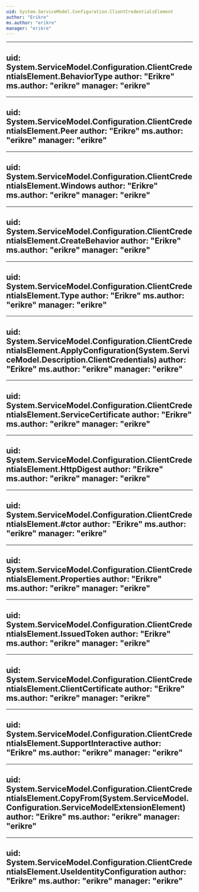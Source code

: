 ```yaml
---
uid: System.ServiceModel.Configuration.ClientCredentialsElement
author: "Erikre"
ms.author: "erikre"
manager: "erikre"
---
```


---
uid: System.ServiceModel.Configuration.ClientCredentialsElement.BehaviorType
author: "Erikre"
ms.author: "erikre"
manager: "erikre"
---

---
uid: System.ServiceModel.Configuration.ClientCredentialsElement.Peer
author: "Erikre"
ms.author: "erikre"
manager: "erikre"
---

---
uid: System.ServiceModel.Configuration.ClientCredentialsElement.Windows
author: "Erikre"
ms.author: "erikre"
manager: "erikre"
---

---
uid: System.ServiceModel.Configuration.ClientCredentialsElement.CreateBehavior
author: "Erikre"
ms.author: "erikre"
manager: "erikre"
---

---
uid: System.ServiceModel.Configuration.ClientCredentialsElement.Type
author: "Erikre"
ms.author: "erikre"
manager: "erikre"
---

---
uid: System.ServiceModel.Configuration.ClientCredentialsElement.ApplyConfiguration(System.ServiceModel.Description.ClientCredentials)
author: "Erikre"
ms.author: "erikre"
manager: "erikre"
---

---
uid: System.ServiceModel.Configuration.ClientCredentialsElement.ServiceCertificate
author: "Erikre"
ms.author: "erikre"
manager: "erikre"
---

---
uid: System.ServiceModel.Configuration.ClientCredentialsElement.HttpDigest
author: "Erikre"
ms.author: "erikre"
manager: "erikre"
---

---
uid: System.ServiceModel.Configuration.ClientCredentialsElement.#ctor
author: "Erikre"
ms.author: "erikre"
manager: "erikre"
---

---
uid: System.ServiceModel.Configuration.ClientCredentialsElement.Properties
author: "Erikre"
ms.author: "erikre"
manager: "erikre"
---

---
uid: System.ServiceModel.Configuration.ClientCredentialsElement.IssuedToken
author: "Erikre"
ms.author: "erikre"
manager: "erikre"
---

---
uid: System.ServiceModel.Configuration.ClientCredentialsElement.ClientCertificate
author: "Erikre"
ms.author: "erikre"
manager: "erikre"
---

---
uid: System.ServiceModel.Configuration.ClientCredentialsElement.SupportInteractive
author: "Erikre"
ms.author: "erikre"
manager: "erikre"
---

---
uid: System.ServiceModel.Configuration.ClientCredentialsElement.CopyFrom(System.ServiceModel.Configuration.ServiceModelExtensionElement)
author: "Erikre"
ms.author: "erikre"
manager: "erikre"
---

---
uid: System.ServiceModel.Configuration.ClientCredentialsElement.UseIdentityConfiguration
author: "Erikre"
ms.author: "erikre"
manager: "erikre"
---
